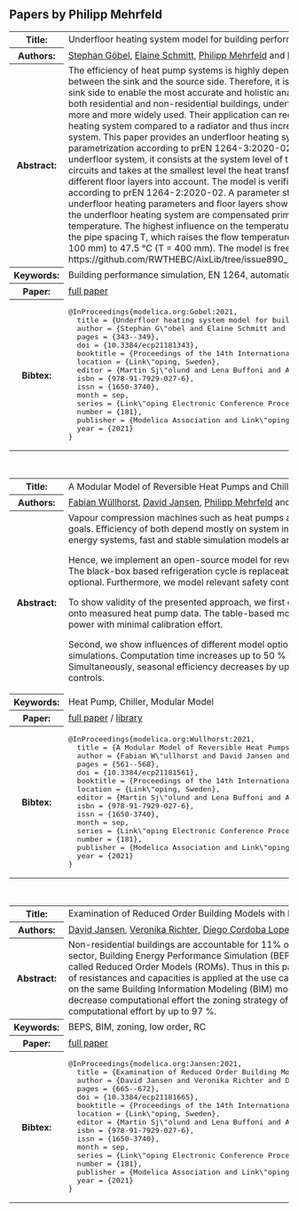 ## Papers by Philipp Mehrfeld
<table><tr><th>Title:</th>
<td>Underfloor heating system model for building performance simulations</td>
</tr>
<tr><th>Authors:</th>
<td>
<a href="/proceedings/authors/StephanGobel">Stephan Göbel</a>, <a href="/proceedings/authors/ElaineSchmitt">Elaine Schmitt</a>, <a href="/proceedings/authors/PhilippMehrfeld">Philipp Mehrfeld</a> and <a href="/proceedings/authors/DirkMuller">Dirk Müller</a></td>
</tr>
<tr><th>Abstract:</th>
<td>The efficiency of heat pump systems is highly dependent on the temperature gap between the sink and the source side. Therefore, it is necessary to accurately model the sink side to enable the most accurate and holistic analysis of building energy systems.
In both residential and non-residential buildings, underfloor heating systems are becoming more and more widely used. Their application can reduce the flow temperature of the heating system compared to a radiator and thus increase the efficiency of a heat pump system.
This paper provides an underfloor heating system model including automatic parametrization according to prEN 1264-3:2020-02. Since the model represents a whole underfloor system, it consists at the system level of the distributor and several heating circuits and takes at the smallest level the heat transfer from a pipe element through different floor layers into account.
The model is verified for the system requirements according to prEN 1264-2:2020-02. A parameter study with a variety of different underfloor heating parameters and floor layers shows that reductions of heat transfer in the underfloor heating system are compensated primarily by increasing the supply temperature. The highest influence on the temperature level of the system is exerted by the pipe spacing T, which raises the flow temperature by up to 10.9 K, from 36.6 °C (T = 100 mm) to 47.5 °C (T = 400 mm).
The model is freely available on GitHub:
https://github.com/RWTHEBC/AixLib/tree/issue890_HOMProject_FloorHeating</td></tr>
<tr><th>Keywords:</th>
<td>Building performance simulation, EN 1264, automatic parametrization</td></tr>
<tr><th>Paper:</th>
<td><a href="https://doi.org/10.3384/ecp21181343">full paper</a></td>
</tr>
<tr><th>Bibtex:</th>
<td><pre>
@InProceedings{modelica.org:Gobel:2021,
  title = {Underfloor heating system model for building performance simulations},
  author = {Stephan G\&quot;obel and Elaine Schmitt and Philipp Mehrfeld and Dirk M\&quot;uller},
  pages = {343--349},
  doi = {10.3384/ecp21181343},
  booktitle = {Proceedings of the 14th International Modelica Conference},
  location = {Link\&quot;oping, Sweden},
  editor = {Martin Sj\&quot;olund and Lena Buffoni and Adrian Pop and Lennart Ochel},
  isbn = {978-91-7929-027-6},
  issn = {1650-3740},
  month = sep,
  series = {Link\&quot;oping Electronic Conference Proceedings},
  number = {181},
  publisher = {Modelica Association and Link\&quot;oping University Electronic Press},
  year = {2021}
}
</pre></td></tr>
</table><br>

<table><tr><th>Title:</th>
<td>A Modular Model of Reversible Heat Pumps and Chillers for System Applications</td>
</tr>
<tr><th>Authors:</th>
<td>
<a href="/proceedings/authors/FabianWullhorst">Fabian Wüllhorst</a>, <a href="/proceedings/authors/DavidJansen">David Jansen</a>, <a href="/proceedings/authors/PhilippMehrfeld">Philipp Mehrfeld</a> and <a href="/proceedings/authors/DirkMuller">Dirk Müller</a></td>
</tr>
<tr><th>Abstract:</th>
<td>Vapour compression machines such as heat pumps and chillers are vital for achieving climate goals.
Efficiency of both depend mostly on system integration.
In order to simulate coupled energy systems, fast and stable simulation models are required.<br>

Hence, we implement an open-source model for reversible vapour compression machines.
The black-box based refrigeration cycle is replaceable, additional inertia and losses are optional.
Furthermore, we model relevant safety controls of vapour compression machines.<br>

 To show validity of the presented approach, we first calibrate two different black-box models onto measured heat pump data.
The table-based model fits both measured temperature and power with minimal calibration effort.<br>

Second, we show influences of different model options onto coupled building performance simulations.
Computation time increases up to 50 % when enabling all model options.
Simultaneously, seasonal efficiency decreases by up to 23 % when modeling all safety controls.</td></tr>
<tr><th>Keywords:</th>
<td>Heat Pump, Chiller, Modular Model</td></tr>
<tr><th>Paper:</th>
<td><a href="https://doi.org/10.3384/ecp21181561">full paper</a> / <a href="https://github.com/RWTH-EBC/X-HD/tree/issue01_VCLibDev">library</a></td>
</tr>
<tr><th>Bibtex:</th>
<td><pre>
@InProceedings{modelica.org:Wullhorst:2021,
  title = {A Modular Model of Reversible Heat Pumps and Chillers for System Applications},
  author = {Fabian W\&quot;ullhorst and David Jansen and Philipp Mehrfeld and Dirk M\&quot;uller},
  pages = {561--568},
  doi = {10.3384/ecp21181561},
  booktitle = {Proceedings of the 14th International Modelica Conference},
  location = {Link\&quot;oping, Sweden},
  editor = {Martin Sj\&quot;olund and Lena Buffoni and Adrian Pop and Lennart Ochel},
  isbn = {978-91-7929-027-6},
  issn = {1650-3740},
  month = sep,
  series = {Link\&quot;oping Electronic Conference Proceedings},
  number = {181},
  publisher = {Modelica Association and Link\&quot;oping University Electronic Press},
  year = {2021}
}
</pre></td></tr>
</table><br>

<table><tr><th>Title:</th>
<td>Examination of Reduced Order Building Models with Different Zoning Strategies to Simulate Larger Non-Residential Buildings Based on BIM as Single Source of Truth</td>
</tr>
<tr><th>Authors:</th>
<td>
<a href="/proceedings/authors/DavidJansen">David Jansen</a>, <a href="/proceedings/authors/VeronikaRichter">Veronika Richter</a>, <a href="/proceedings/authors/DiegoCordobaLopez">Diego Cordoba Lopez</a>, <a href="/proceedings/authors/PhilippMehrfeld">Philipp Mehrfeld</a>, <a href="/proceedings/authors/JeromeFrisch">Jérôme Frisch</a>, <a href="/proceedings/authors/DirkMuller">Dirk Müller</a> and <a href="/proceedings/authors/ChristophvanTreeck">Christoph van Treeck</a></td>
</tr>
<tr><th>Abstract:</th>
<td>Non-residential buildings are accountable for 11% of global energy-related CO2 emissions (United Nations Environment Programme 2018). To increase the performance in this sector, Building Energy Performance Simulation (BEPS) is one feasible approach. Therefore, there is need for reliable and fast simulation models. One feasible approach are so called Reduced Order Models (ROMs). Thus in this paper, a comparison between the results of the established BEPS tool EnergyPlus and a ROM in Modelica with a reduced number of resistances and capacities is applied at the use case of a non-residential building. A self-developed toolchain was used to create equal models for ROM and EnergyPlus based on the same Building Information Modeling (BIM) model. The comparison shows that the reduced model deviates by 10%in annual heating and cooling. To increase accuracy and decrease computational effort the zoning strategy of non-residential buildings is investigated. The investigation shows that using a suitable zoning approach can reduce the computational effort by up to 97 %.</td></tr>
<tr><th>Keywords:</th>
<td>BEPS, BIM, zoning, low order, RC</td></tr>
<tr><th>Paper:</th>
<td><a href="https://doi.org/10.3384/ecp21181665">full paper</a></td>
</tr>
<tr><th>Bibtex:</th>
<td><pre>
@InProceedings{modelica.org:Jansen:2021,
  title = {Examination of Reduced Order Building Models with Different Zoning Strategies to Simulate Larger Non-Residential Buildings Based on BIM as Single Source of Truth},
  author = {David Jansen and Veronika Richter and Diego Cordoba Lopez and Philipp Mehrfeld and J\&#x27;er\^ome Frisch and Dirk M\&quot;uller and Christoph van Treeck},
  pages = {665--672},
  doi = {10.3384/ecp21181665},
  booktitle = {Proceedings of the 14th International Modelica Conference},
  location = {Link\&quot;oping, Sweden},
  editor = {Martin Sj\&quot;olund and Lena Buffoni and Adrian Pop and Lennart Ochel},
  isbn = {978-91-7929-027-6},
  issn = {1650-3740},
  month = sep,
  series = {Link\&quot;oping Electronic Conference Proceedings},
  number = {181},
  publisher = {Modelica Association and Link\&quot;oping University Electronic Press},
  year = {2021}
}
</pre></td></tr>
</table><br>

